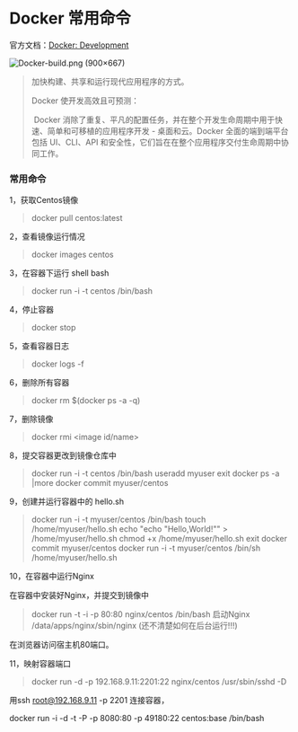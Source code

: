 # Docker 常用命令

官方文档：[Docker: Development](https://www.docker.com/)

![Docker-build.png (900×667)](https://www.docker.com/wp-content/uploads/2021/09/Docker-build.png)

> 加快构建、共享和运行现代应用程序的方式。
>
> Docker 使开发高效且可预测：
>
> ​	Docker 消除了重复、平凡的配置任务，并在整个开发生命周期中用于快速、简单和可移植的应用程序开发 - 桌面和云。Docker 全面的端到端平台包括 UI、CLI、API 和安全性，它们旨在在整个应用程序交付生命周期中协同工作。



### 常用命令

1，获取Centos镜像

 >docker pull centos:latest

2，查看镜像运行情况

 >docker images centos

3，在容器下运行 shell bash
 >docker run -i -t centos /bin/bash

4，停止容器
 >docker stop <CONTAINER ID>

5，查看容器日志
 >docker logs -f <CONTAINER ID>

6，删除所有容器
 >docker rm $(docker ps -a -q)

7，删除镜像
 >docker rmi <image id/name>

8，提交容器更改到镜像仓库中
 >docker run -i -t centos /bin/bash
 >useradd myuser
 >exit
 >docker ps -a |more
 >docker commit <CONTAINER ID> myuser/centos

9，创建并运行容器中的 hello.sh
 >docker run -i -t myuser/centos /bin/bash
 >touch /home/myuser/hello.sh
 >echo "echo \"Hello,World!\"" > /home/myuser/hello.sh
 >chmod +x /home/myuser/hello.sh
 >exit
 >docker commit <CONTAINER ID> myuser/centos
 >docker run -i -t myuser/centos /bin/sh /home/myuser/hello.sh

10，在容器中运行Nginx

在容器中安装好Nginx，并提交到镜像中
 >docker run -t -i -p 80:80 nginx/centos /bin/bash
 启动Nginx
 >/data/apps/nginx/sbin/nginx
 (还不清楚如何在后台运行!!!)

在浏览器访问宿主机80端口。

11，映射容器端口
 >docker run -d -p 192.168.9.11:2201:22 nginx/centos /usr/sbin/sshd -D

用ssh root@192.168.9.11 -p 2201 连接容器，

docker run -i -d -t -P -p 8080:80 -p 49180:22 centos:base /bin/bash



